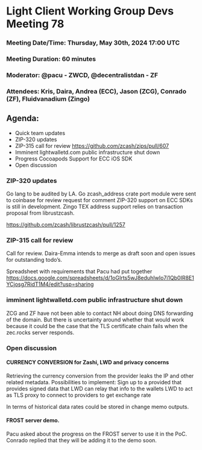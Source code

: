 # Light Client Working Group Devs Meeting 78
### Meeting Date/Time: Thursday, May 30th, 2024 17:00 UTC
### Meeting Duration: 60 minutes
### Moderator: @pacu - ZWCD, @decentralistdan - ZF
### Attendees: Kris, Daira, Andrea (ECC), Jason (ZCG), Conrado (ZF), Fluidvanadium (Zingo)

## Agenda:
- Quick team updates 
- ZIP-320 updates 
- ZIP-315 call for review https://github.com/zcash/zips/pull/607
- Imminent lightwalletd.com public infrastructure shut down
- Progress Cocoapods Support for ECC iOS SDK
- Open discussion


### ZIP-320 updates

Go lang to be audited by LA.
Go zcash_address crate port module were sent to coinbase for review request for comment
ZIP-320 support on ECC SDKs is still in development. 
Zingo TEX address support relies on transaction proposal from librustzcash.

https://github.com/zcash/librustzcash/pull/1257

### ZIP-315 call for review
Call for review. Daira-Emma intends to merge as draft soon and open issues for outstanding todo’s.

Spreadsheet with requirements that Pacu had put together https://docs.google.com/spreadsheets/d/1oGIrts5wJ8eduhIwIo7i1Qb0IR8E1YCjosg7RidT1M4/edit?usp=sharing

### imminent lightwalletd.com public infrastructure shut down
ZCG and ZF have not been able to contact NH about doing DNS forwarding of the domain. But there is uncertainty around whether that would work because it could be the case that the TLS certificate chain fails when the zec.rocks server responds. 



### Open discussion
#### CURRENCY CONVERSION for Zashi, LWD and privacy concerns
Retrieving the currency conversion from the provider leaks the IP and other related metadata.
Possibilities to implement:
Sign up to a provided that provides signed data that LWD can relay that info to the wallets
LWD to act as TLS proxy to connect to providers to get exchange rate 

In terms of historical data rates could be stored in change memo outputs.

#### FROST server demo.
Pacu asked about the progress on the FROST server to use it in the PoC. Conrado replied that they will be adding it to the demo soon. 


